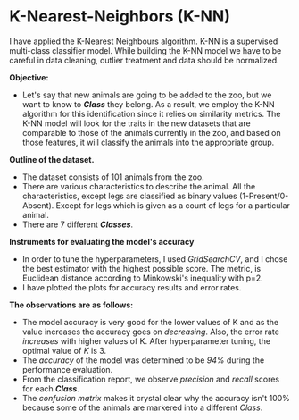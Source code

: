 # K-Nearest-Neighbors (K-NN)
I have applied the K-Nearest Neighbours algorithm. K-NN is a supervised multi-class classifier model. While building the K-NN model we have to be careful in data cleaning, outlier treatment and data should be normalized.

**Objective:** 
- Let's say that new animals are going to be added to the zoo, but we want to know to **_Class_** they belong. As a result, we employ the K-NN algorithm for this identification since it relies on similarity metrics. The K-NN model will look for the traits in the new datasets that are comparable to those of the animals currently in the zoo, and based on those features, it will classify the animals into the appropriate group.

**Outline of the dataset.**

* The dataset consists of 101 animals from the zoo.
* There are various characteristics to describe the animal. All the characteristics, except legs are classified as binary values (1-Present/0-Absent). Except for legs which is given as a count of legs for a particular animal.
* There are 7 different **_Classes_**.

**Instruments for evaluating the model's accuracy**

* In order to tune the hyperparameters, I used *GridSearchCV*, and I chose the best estimator with the highest possible score. The metric, is Euclidean distance according to Minkowski's inequality with p=2.
* I have plotted the plots for accuracy results and error rates.

**The observations are as follows:**

* The model accuracy is very good for the lower values of K and as the value increases the accuracy goes on *decreasing*. Also, the error rate *increases* with higher values of K. After hyperparameter tuning, the optimal value of *K* is 3.
* The *accuracy* of the model was determined to be *94%* during the performance evaluation.
* From the classification report, we observe *precision* and *recall* scores for each **_Class_**.
* The *confusion matrix* makes it crystal clear why the accuracy isn't 100% because some of the animals are markered into a different *Class*.

